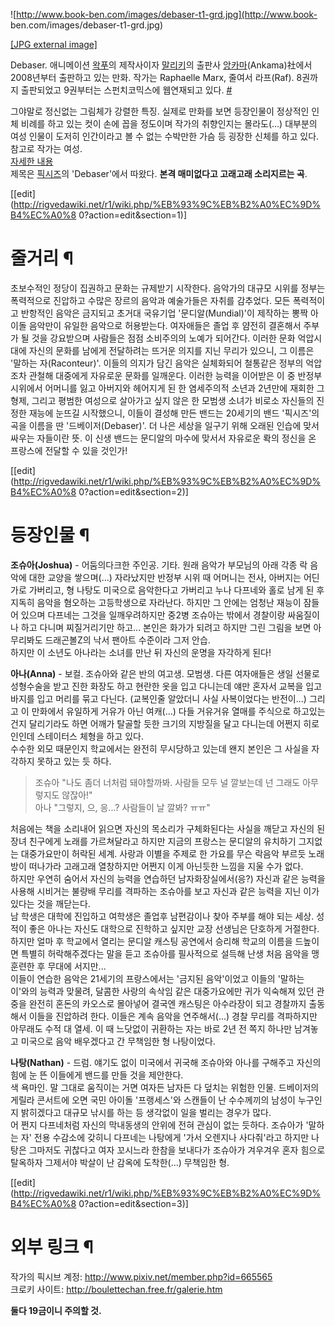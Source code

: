 ![http://www.book-ben.com/images/debaser-t1-grd.jpg](http://www.book-
ben.com/images/debaser-t1-grd.jpg)

[[JPG external image]](http://www.book-ben.com/images/debaser-t1-grd.jpg)

Debaser. 애니메이션 [왁푸](%EC%99%81%ED%91%B8.md)의 제작사이자
[말리키](%EB%A7%90%EB%A6%AC%ED%82%A4.md)의 출판사
[앙카마](%EC%95%99%EC%B9%B4%EB%A7%88.md)(Ankama)社에서 2008년부터 출판하고 있는 만화. 작가는
Raphaelle Marx, 줄여서 라프(Raf). 8권까지 출판되었고 9권부터는 스펀치코믹스에 웹연재되고 있다.
[#](http://spunchcomics.com/serie/debaser/)

그야말로 정신없는 그림체가 강렬한 특징. 실제로 만화를 보면 등장인물이 정상적인 인체 비례를 하고 있는 컷이 손에 꼽을 정도이며 작가의
취향인지는 몰라도(...) 대부분의 여성 인물이 도저히 인간이라고 볼 수 없는 수박만한 가슴 등 굉장한 신체를 하고 있다. 참고로 작가는
여성.  
[자세한 내용](http://francomics.egloos.com/1801231)  
제목은 [픽시즈](%ED%94%BD%EC%8B%9C%EC%A6%88.md)의 'Debaser'에서 따왔다. **본격 매미없다고 고래고래
소리지르는 곡**.

[[edit](http://rigvedawiki.net/r1/wiki.php/%EB%93%9C%EB%B2%A0%EC%9D%B4%EC%A0%8
0?action=edit&section=1)]

# 줄거리 ¶

  

초보수적인 정당이 집권하고 문화는 규제받기 시작한다. 음악가의 대규모 시위를 정부는 폭력적으로 진압하고 수많은 장르의 음악과 예술가들은
자취를 감추었다. 모든 폭력적이고 반항적인 음악은 금지되고 초거대 국유기업 '문디알(Mundial)'이 제작하는 뽕짝 아이돌 음악만이 유일한
음악으로 허용받는다. 여자애들은 졸업 후 얌전히 결혼해서 주부가 될 것을 강요받으며 사람들은 점점 소비주의의 노예가 되어간다. 이러한 문화
억압시대에 자신의 문화를 남에게 전달하려는 뜨거운 의지를 지닌 무리가 있으니, 그 이름은 '말하는 자(Raconteur)'. 이들의 의지가
담긴 음악은 실체화되어 철통같은 정부의 억압조차 관철해 대중에게 자유로운 문화를 일깨운다. 이러한 능력을 이어받은 이 중 반정부 시위에서
어머니를 잃고 아버지와 헤어지게 된 한 염세주의적 소년과 2년만에 재회한 그 형제, 그리고 평범한 여성으로 살아가고 싶지 않은 한 모범생
소녀가 비로소 자신들의 진정한 재능에 눈뜨길 시작했으니, 이들이 결성해 만든 밴드는 20세기의 밴드 '픽시즈'의 곡을 이름을 딴
'드베이저(Debaser)'. 더 나은 세상을 일구기 위해 오래된 인습에 맞서 싸우는 자들이란 뜻. 이 신생 밴드는 문디알의 마수에 맞서서
자유로운 롹의 정신을 온 프랑스에 전달할 수 있을 것인가!

[[edit](http://rigvedawiki.net/r1/wiki.php/%EB%93%9C%EB%B2%A0%EC%9D%B4%EC%A0%8
0?action=edit&section=2)]

# 등장인물 ¶

  

**조슈아(Joshua)** \- 어둠의다크한 주인공. 기타. 원래 음악가 부모님의 아래 각종 락 음악에 대한 교양을 쌓으며(...) 자라났지만 반정부 시위 때 어머니는 전사, 아버지는 어딘가로 가버리고, 형 나탕도 미국으로 음악한다고 가버리고 누나 다프네와 홀로 남게 된 후 지독히 음악을 혐오하는 고등학생으로 자라난다. 하지만 그 안에는 엄청난 재능이 잠들어 있으며 다프네는 그것을 일깨우려하지만 중2병 조슈아는 밖에서 경찰이랑 싸움질이나 하고 다니며 찌질거리기만 하고... 본인은 화가가 되려고 하지만 그린 그림을 보면 아무리봐도 드래곤볼Z의 낙서 팬아트 수준이라 그저 안습.  
하지만 이 소년도 아나라는 소녀를 만난 뒤 자신의 운명을 자각하게 된다!

  

**아나(Anna)** \- 보컬. 조슈아와 같은 반의 여고생. 모범생. 다른 여자애들은 생일 선물로 성형수술을 받고 진한 화장도 하고 현란한 옷을 입고 다니는데 얘만 혼자서 교복을 입고 바지를 입고 머리를 묶고 다닌다. (교복인줄 알았더니 사실 사복이었다는 반전이...) 그리고 이 만화에서 유일하게 거유가 아닌 여캐(...) 다들 거유거유 열매를 주식으로 하고있는 건지 달리기라도 하면 어깨가 탈골할 듯한 크기의 지방질을 달고 다니는데 어쩐지 히로인인데 스테이터스 체형을 하고 있다.  
수수한 외모 때문인지 학교에서는 완전히 무시당하고 있는데 왠지 본인은 그 사실을 자각하지 못하고 있는 듯 하다.

  

> 조슈아 "나도 좀더 너처럼 돼야할까봐. 사람들 모두 널 깔보는데 넌 그래도 아무렇지도 않잖아!"  
아나 "그렇지, 으, 응...? 사람들이 날 깔봐? ㅠㅠ"

  
처음에는 책을 소리내어 읽으면 자신의 목소리가 구체화된다는 사실을 깨닫고 자신의 된장녀 친구에게 노래를 가르쳐달라고 하지만 지금의 프랑스는
문디알의 유치하기 그지없는 대중가요만이 허락된 세계. 사랑과 이별을 주제로 한 가요를 무슨 락음악 부르듯 노래방이 떠나가라 고래고래
열창하지만 어쩐지 이게 아닌듯한 느낌을 지울 수가 없다.  
하지만 우연히 숨어서 자신의 능력을 연습하던 남자화장실에서(응?) 자신과 같은 능력을 사용해 시비거는 불량배 무리를 격파하는 조슈아를 보고
자신과 같은 능력을 지닌 이가 있다는 것을 깨닫는다.  
남 학생은 대학에 진입하고 여학생은 졸업후 남편감이나 찾아 주부를 해야 되는 세상. 성적이 좋은 아나는 자신도 대학으로 진학하고 싶지만 교장
선생님은 단호하게 거절한다. 하지만 얼마 후 학교에서 열리는 문디알 캐스팅 공연에서 승리해 학교의 이름을 드높이면 특별히 허락해주겠다는 말을
듣고 조슈아를 필사적으로 설득해 난생 처음 음악을 맹훈련한 후 무대에 서지만...  
이들이 연습한 음악은 21세기의 프랑스에서는 '금지된 음악'이었고 이들의 '말하는 이'와의 능력과 맞물려, 달콤한 사랑의 속삭임 같은
대중가요에만 귀가 익숙해져 있던 관중을 완전히 혼돈의 카오스로 몰아넣어 결국엔 캐스팅은 아수라장이 되고 경찰까지 출동해서 이들을 진압하려
한다. 이들은 계속 음악을 연주해서(...) 경찰 무리를 격파하지만 아무래도 수적 대 열세. 이 때 느닷없이 귀환하는 자는 바로 2년 전
쪽지 하나만 남겨놓고 미국으로 음악 배우겠다고 간 무책임한 형 나탕이었다.

  

**나탕(Nathan)** \- 드럼. 얘기도 없이 미국에서 귀국해 조슈아와 아나를 구해주고 자신의 힘에 눈 뜬 이들에게 밴드를 만들 것을 제안한다.  
색 욕마인. 말 그대로 움직이는 거면 여자든 남자든 다 덮치는 위험한 인물. 드베이저의 게릴라 콘서트에 오면 국민 아이돌 '프랭세스'와
스캔들이 난 수수께끼의 남성이 누구인지 밝히겠다고 대규모 낚시를 하는 등 생각없이 일을 벌리는 경우가 많다.  
어 쩐지 다프네처럼 자신의 막내동생의 안위에 전혀 관심이 없는 듯하다. 조슈아가 '말하는 자' 전용 수감소에 갖히니 다프네는 나탕에게 '가서
오렌지나 사다줘'라고 하지만 나탕은 그마저도 귀찮다고 여자 꼬시느라 한참을 보내다가 조슈아가 겨우겨우 혼자 힘으로 탈옥하자 그제서야 박살이
난 감옥에 도착한(...) 무책임한 형.

  

[[edit](http://rigvedawiki.net/r1/wiki.php/%EB%93%9C%EB%B2%A0%EC%9D%B4%EC%A0%8
0?action=edit&section=3)]

# 외부 링크 ¶

  

작가의 픽시브 계정: <http://www.pixiv.net/member.php?id=665565>  
크로키 사이트: <http://boulettechan.free.fr/galerie.htm>

  

**둘다 19금이니 주의할 것.**

